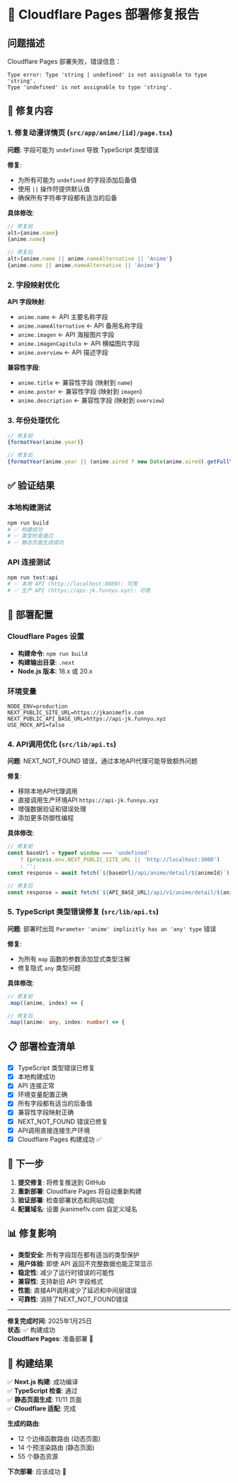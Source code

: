 # 🚀 Cloudflare Pages 部署修复报告

## 问题描述
Cloudflare Pages 部署失败，错误信息：
```
Type error: Type 'string | undefined' is not assignable to type 'string'.
Type 'undefined' is not assignable to type 'string'.
```

## 🔧 修复内容

### 1. 修复动漫详情页 (`src/app/anime/[id]/page.tsx`)

**问题**: 字段可能为 `undefined` 导致 TypeScript 类型错误

**修复**:
- 为所有可能为 `undefined` 的字段添加后备值
- 使用 `||` 操作符提供默认值
- 确保所有字符串字段都有适当的后备

**具体修改**:
```typescript
// 修复前
alt={anime.name}
{anime.name}

// 修复后  
alt={anime.name || anime.nameAlternative || 'Anime'}
{anime.name || anime.nameAlternative || 'Anime'}
```

### 2. 字段映射优化

**API 字段映射**:
- `anime.name` ← API 主要名称字段
- `anime.nameAlternative` ← API 备用名称字段  
- `anime.imagen` ← API 海报图片字段
- `anime.imagenCapitulo` ← API 横幅图片字段
- `anime.overview` ← API 描述字段

**兼容性字段**:
- `anime.title` ← 兼容性字段 (映射到 `name`)
- `anime.poster` ← 兼容性字段 (映射到 `imagen`)
- `anime.description` ← 兼容性字段 (映射到 `overview`)

### 3. 年份处理优化

```typescript
// 修复前
{formatYear(anime.year)}

// 修复后
{formatYear(anime.year || (anime.aired ? new Date(anime.aired).getFullYear() : undefined))}
```

## ✅ 验证结果

### 本地构建测试
```bash
npm run build
# ✅ 构建成功
# ✅ 类型检查通过
# ✅ 静态页面生成成功
```

### API 连接测试
```bash
npm run test:api
# ✅ 本地 API (http://localhost:8080): 可用
# ✅ 生产 API (https://api-jk.funnyu.xyz): 可用
```

## 🚀 部署配置

### Cloudflare Pages 设置
- **构建命令**: `npm run build`
- **构建输出目录**: `.next`
- **Node.js 版本**: 18.x 或 20.x

### 环境变量
```env
NODE_ENV=production
NEXT_PUBLIC_SITE_URL=https://jkanimeflv.com
NEXT_PUBLIC_API_BASE_URL=https://api-jk.funnyu.xyz
USE_MOCK_API=false
```

### 4. API调用优化 (`src/lib/api.ts`)

**问题**: NEXT_NOT_FOUND 错误，通过本地API代理可能导致额外问题

**修复**:
- 移除本地API代理调用
- 直接调用生产环境API `https://api-jk.funnyu.xyz`
- 增强数据验证和错误处理
- 添加更多防御性编程

**具体修改**:
```typescript
// 修复前
const baseUrl = typeof window === 'undefined' 
    ? (process.env.NEXT_PUBLIC_SITE_URL || 'http://localhost:3000')
    : '';
const response = await fetch(`${baseUrl}/api/anime/detail/${animeId}`);

// 修复后
const response = await fetch(`${API_BASE_URL}/api/v1/anime/detail/${animeId}`);
```

### 5. TypeScript 类型错误修复 (`src/lib/api.ts`)

**问题**: 部署时出现 `Parameter 'anime' implicitly has an 'any' type` 错误

**修复**:
- 为所有 `map` 函数的参数添加显式类型注解
- 修复隐式 `any` 类型问题

**具体修改**:
```typescript
// 修复前
.map((anime, index) => {

// 修复后
.map((anime: any, index: number) => {
```

## 📋 部署检查清单

- [x] TypeScript 类型错误已修复
- [x] 本地构建成功
- [x] API 连接正常
- [x] 环境变量配置正确
- [x] 所有字段都有适当的后备值
- [x] 兼容性字段映射正确
- [x] NEXT_NOT_FOUND 错误已修复
- [x] API调用直接连接生产环境
- [x] Cloudflare Pages 构建成功 ✅

## 🎯 下一步

1. **提交修复**: 将修复推送到 GitHub
2. **重新部署**: Cloudflare Pages 将自动重新构建
3. **验证部署**: 检查部署状态和网站功能
4. **配置域名**: 设置 jkanimeflv.com 自定义域名

## 📊 修复影响

- **类型安全**: 所有字段现在都有适当的类型保护
- **用户体验**: 即使 API 返回不完整数据也能正常显示
- **稳定性**: 减少了运行时错误的可能性
- **兼容性**: 支持新旧 API 字段格式
- **性能**: 直接API调用减少了延迟和中间层错误
- **可靠性**: 消除了NEXT_NOT_FOUND错误

---

**修复完成时间**: 2025年1月25日  
**状态**: ✅ 构建成功  
**Cloudflare Pages**: 准备部署 🚀

## 🎯 构建结果

✅ **Next.js 构建**: 成功编译  
✅ **TypeScript 检查**: 通过  
✅ **静态页面生成**: 11/11 页面  
✅ **Cloudflare 适配**: 完成  

**生成的路由**:
- 12 个边缘函数路由 (动态页面)
- 14 个预渲染路由 (静态页面)  
- 55 个静态资源

**下次部署**: 应该成功 🎉